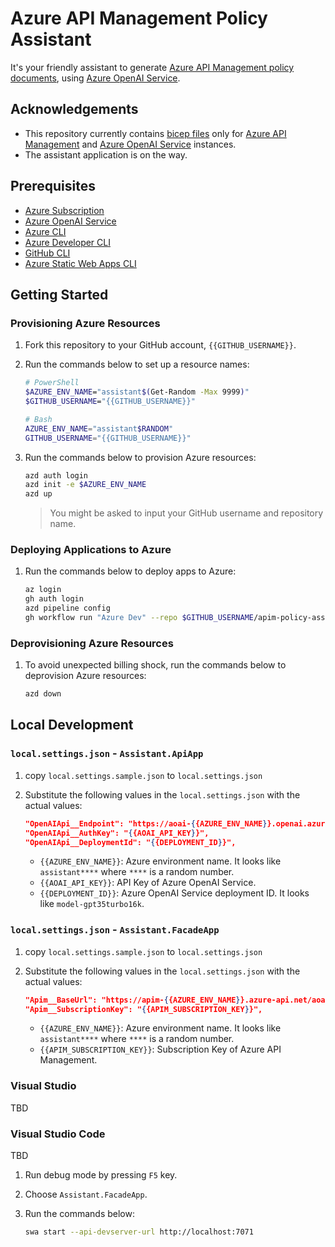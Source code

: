 # Azure API Management Policy Assistant

It's your friendly assistant to generate [Azure API Management policy documents](https://learn.microsoft.com/azure/api-management/api-management-howto-policies), using [Azure OpenAI Service](https://learn.microsoft.com/azure/ai-services/openai/overview).

## Acknowledgements

- This repository currently contains [bicep files](https://learn.microsoft.com/azure/azure-resource-manager/bicep/overview) only for [Azure API Management](https://learn.microsoft.com/azure/api-management/api-management-key-concepts) and [Azure OpenAI Service](https://learn.microsoft.com/azure/ai-services/openai/overview) instances.
- The assistant application is on the way.

## Prerequisites

- [Azure Subscription](https://azure.microsoft.com/free)
- [Azure OpenAI Service](https://learn.microsoft.com/azure/ai-services/openai/overview)
- [Azure CLI](https://learn.microsoft.com/cli/azure/what-is-azure-cli)
- [Azure Developer CLI](https://learn.microsoft.com/azure/developer/azure-developer-cli/overview)
- [GitHub CLI](https://cli.github.com)
- [Azure Static Web Apps CLI](https://github.com/Azure/static-web-apps-cli)

## Getting Started

### Provisioning Azure Resources

1. Fork this repository to your GitHub account, `{{GITHUB_USERNAME}}`.
1. Run the commands below to set up a resource names:

   ```bash
   # PowerShell
   $AZURE_ENV_NAME="assistant$(Get-Random -Max 9999)"
   $GITHUB_USERNAME="{{GITHUB_USERNAME}}"

   # Bash
   AZURE_ENV_NAME="assistant$RANDOM"
   GITHUB_USERNAME="{{GITHUB_USERNAME}}"
   ```

1. Run the commands below to provision Azure resources:

   ```bash
   azd auth login
   azd init -e $AZURE_ENV_NAME
   azd up
   ```

   > You might be asked to input your GitHub username and repository name.

### Deploying Applications to Azure

1. Run the commands below to deploy apps to Azure:

   ```bash
   az login
   gh auth login
   azd pipeline config
   gh workflow run "Azure Dev" --repo $GITHUB_USERNAME/apim-policy-assistant
   ```

### Deprovisioning Azure Resources

1. To avoid unexpected billing shock, run the commands below to deprovision Azure resources:

   ```bash
   azd down
   ```

## Local Development

### `local.settings.json` - `Assistant.ApiApp`

1. copy `local.settings.sample.json` to `local.settings.json`
1. Substitute the following values in the `local.settings.json` with the actual values:

   ```json
   "OpenAIApi__Endpoint": "https://aoai-{{AZURE_ENV_NAME}}.openai.azure.com/",
   "OpenAIApi__AuthKey": "{{AOAI_API_KEY}}",
   "OpenAIApi__DeploymentId": "{{DEPLOYMENT_ID}}",
   ```

   - `{{AZURE_ENV_NAME}}`: Azure environment name. It looks like `assistant****` where `****` is a random number.
   - `{{AOAI_API_KEY}}`: API Key of Azure OpenAI Service.
   - `{{DEPLOYMENT_ID}}`: Azure OpenAI Service deployment ID. It looks like `model-gpt35turbo16k`.

### `local.settings.json` - `Assistant.FacadeApp`

1. copy `local.settings.sample.json` to `local.settings.json`
1. Substitute the following values in the `local.settings.json` with the actual values:

   ```json
   "Apim__BaseUrl": "https://apim-{{AZURE_ENV_NAME}}.azure-api.net/aoai",
   "Apim__SubscriptionKey": "{{APIM_SUBSCRIPTION_KEY}}",
   ```

   - `{{AZURE_ENV_NAME}}`: Azure environment name. It looks like `assistant****` where `****` is a random number.
   - `{{APIM_SUBSCRIPTION_KEY}}`: Subscription Key of Azure API Management.

### Visual Studio

TBD

### Visual Studio Code

TBD

1. Run debug mode by pressing `F5` key.
1. Choose `Assistant.FacadeApp`.
1. Run the commands below:

   ```bash
   swa start --api-devserver-url http://localhost:7071
   ```

